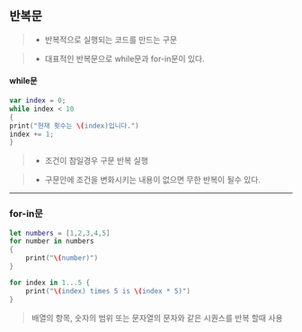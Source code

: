 ## 반복문  
>* 반복적으로 실행되는 코드를 만드는 구문   

>* 대표적인 반복문으로 while문과 for-in문이 있다.   

#### while문
```swift
var index = 0;
while index < 10
{
print("현재 횟수는 \(index)입니다.") 
index += 1;
}
```
> * 조건이 참일경우 구문 반복 실행   

> * 구문안에 조건을 변화시키는 내용이 없으면 무한 반복이 될수 있다.   

---

### for-in문

```swift
let numbers = [1,2,3,4,5]
for number in numbers
{
    print("\(number)")
}
```
```swift
for index in 1...5 {
    print("\(index) times 5 is \(index * 5)")
}
```
> 배열의 항목, 숫자의 범위 또는 문자열의 문자와 같은 시퀀스를 반복 할때 사용
